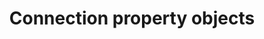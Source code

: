 ---
title: Connection property objects
product-type: "connect"
content-type: "api-doc"
anchor: "form-properties"
order: 7

# This parameter is used in _includes/connect/api-endpoint-rollup.html
# To display the correct description for a given form property
property-description: |
  {% assign connection-name = VARIABLE.display-name %}

  {% case VARIABLE.form-type %}

  {% when "source" %}
  {% if VARIABLE.property-description %}
  {{ connection-name }} connections read data from {{ VARIABLE.property-description | flatify }} and correspond to source `type: {{ VARIABLE.api-type }}`.

  {% else %}

  {% case VARIABLE.source-type %}
  {% when 'database' %}

  {{ connection-name }} connections read data from {{ connection-name }} databases and correspond to source `type: {{ VARIABLE.api-type }}`.

  {% when 'saas' %}
  {{ connection-name }} connections read data from the {{ connection-name }} API and correspond to source `type: {{ VARIABLE.api-type }}`.

  {% when 'import-api' %}
  {{ connection-name }} connections receive data you push to the Import API and correspond to source `type: {{ VARIABLE.api-type }}`.
  
  {% endcase %}
  {% endif %}

  {% when "destination" %}
  {% if VARIABLE.property-description %}
  {{ connection-name }} connections write data to {{ VARIABLE.property-description | flatify }} and correspond to destination `type: {{ VARIABLE.api-type }}`.

  {% else %}

  {{ connection-name }} connections write data to a {{ connection-name }} database and correspond to destination `type: {{ VARIABLE.api-type }}`.

  {% endif %}
  {% endcase %}

sections:
  - content: |
      Stitch connects to a large, diverse universe of applications and data warehouses, each of which is configured differently. Connection property objects contain the properties necessary to create a source or destination object.

      {% for section in doc.sections %}
      {% if section.title %}
      - [{{ section.title }}](#{{ section.anchor }})
      {% endif %}
      {% endfor %}

  - title: "Connection property types"
    anchor: "connection-property-types"
    content: |
      Connection property objects can contain two types of properties:

      - **Form properties** are required to create the source or destination and complete the connection's [`form` step]({{ site.data.connect.api.data-structures.connection-steps.section }}). The majority of sources and destinations will only have form properties.

      - **OAuth properties** are used to complete the source or destination's [`oauth` step]({{ site.data.connect.api.data-structures.connection-steps.section }}), if the connection supports OAuth. **OAuth properties are only required if you're performing OAuth for the connection yourself.** Otherwise, Stitch will perform the OAuth handshake using its own client credentials.

         Refer to the [Performing OAuth with Stitch Connect]({{ link.connect.guides.configure-connection-oauth | prepend: site.baseurl }}) guide for more info.

      All connection properties should be sent in the `properties` argument when creating or updating a source or destination. **Note**: OAuth properties may be provided alongside form properties in a single `POST` or `PUT` request. A separate request isn't necessary.

  - title: "Search for a connection property object"
    anchor: "search-connection-properties"
    content: |
      Search all supported destination and source connection properties below. **Note**: If a connection isn't listed here, it isn't currently available in the API. Refer to the [Destination and Source API availability reference]({{ link.connect.guides.connection-reference | prepend: site.baseurl }}) for a full list of Stitch's connections.

      {% assign form-properties = all-docs | where:"content-type","api-form" | sort_natural: "title" %}

      {% capture table %}
      <table class="attribute-list" id="filter-table">
      <tr>
      <th width="35%; fixed">
      <strong>Connection property name</strong>
      </th>
      <th>
      <strong>Connection type</strong>
      </th>
      <th>
      <strong>Connection property type</strong>
      </th>
      </tr>
      <tbody id="filter-body">
      {% for form-property in form-properties %}
      <tr>
      <td width="35%; fixed">
      <a href="#{{ form-property.key }}">{{ form-property.title | remove: " Destination Form Property" | remove: " Source Form Property" }}</a>
      </td>
      <td>
      {{ form-property.form-type | capitalize }}
      </td>
      <td>
      {{ form-property.api-type }}
      </td>
      </tr>
      {% endfor %}
      <tr id="noConnectionYet" style="display: none">
      <td id="noConnectionYetName" colspan="3" align="center">
        <strong>Don't see the connection you want?</strong>
        <br>Refer to the <a href="{{ link.connect.guides.connection-reference | prepend: site.baseurl }}">Destination and Source API availability reference</a> to check the connection's availability in Stitch.
      </td>
      </tr>
      </tbody>
      </table>
      {% endcapture %}

      {% include layout/on-page-search/table-search.html placeholder-copy="Find a destination or source connection property" table=table %}

  - title: "All connection property objects"
    anchor: "all-form-properties"
    include: |
      {% include developers/api-form-properties.html %}
---